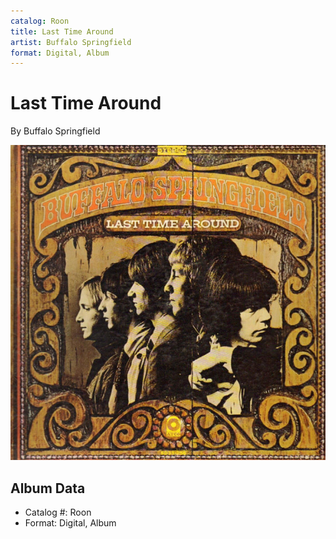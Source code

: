 ```yaml
---
catalog: Roon
title: Last Time Around
artist: Buffalo Springfield
format: Digital, Album
---
```


# Last Time Around

By Buffalo Springfield

![](../../assets/albumcovers/Buffalo_Springfield-Last_Time_Around.png)

## Album Data

- Catalog #: Roon
- Format: Digital, Album

